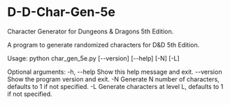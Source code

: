 # D-D-Char-Gen-5e

Character Generator for Dungeons & Dragons 5th Edition.

A program to generate randomized characters for D&D 5th Edition.

Usage: python char_gen_5e.py [--version] [--help] [-N] [-L]

Optional arguments:
    -h, --help     Show this help message and exit.
    --version      Show the program version and exit.
    -N             Generate N number of characters, defaults to 1 if not specified.
    -L             Generate characters at level L, defaults to 1 if not specified.